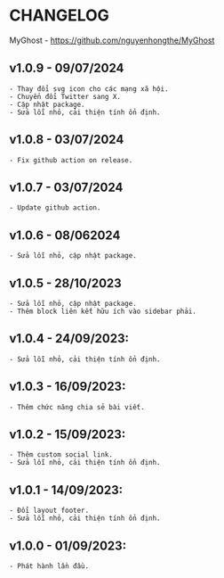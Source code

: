 # CHANGELOG
MyGhost - https://github.com/nguyenhongthe/MyGhost

## v1.0.9 - 09/07/2024
    - Thay đổi svg icon cho các mạng xã hội.
    - Chuyển đổi Twitter sang X.
    - Cập nhật package.
    - Sửa lỗi nhỏ, cải thiện tính ổn định.

## v1.0.8 - 03/07/2024
    - Fix github action on release.

## v1.0.7 - 03/07/2024
    - Update github action.

## v1.0.6 - 08/062024
    - Sửa lỗi nhỏ, cập nhật package.

## v1.0.5 - 28/10/2023
    - Sửa lỗi nhỏ, cập nhật package.
    - Thêm block liên kết hữu ích vào sidebar phải.

## v1.0.4 - 24/09/2023:
    - Sửa lỗi nhỏ, cải thiện tính ổn định.

## v1.0.3 - 16/09/2023:
    - Thêm chức năng chia sẻ bài viết.

## v1.0.2 - 15/09/2023:
    - Thêm custom social link.
    - Sửa lỗi nhỏ, cải thiện tính ổn định.

## v1.0.1 - 14/09/2023:
    - Đổi layout footer.
    - Sửa lỗi nhỏ, cải thiện tính ổn định.

## v1.0.0 - 01/09/2023:
    - Phát hành lần đầu.